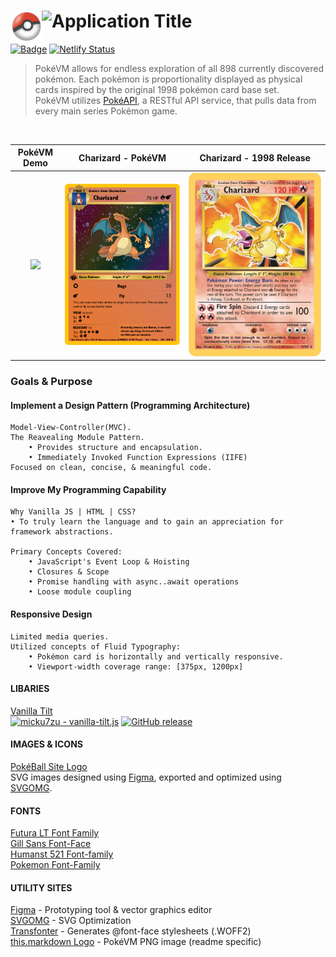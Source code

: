 # ![Application Title](https://fontmeme.com/permalink/211102/9fbe96f6795f1efd2ced02ad9dae1756.png) <img class="site-logo" src="./resources/img/pokeball.png" alt="pokeball-img" height="50" align="left">
[![Badge](https://dkkvuysm0n0p.runkit.sh)](https://pokevm.netlify.app)
[![Netlify Status](https://api.netlify.com/api/v1/badges/fde35762-58ae-48a5-8678-722cf4ce28c4/deploy-status)](https://app.netlify.com/sites/pokevm/deploys)

> PokéVM allows for endless exploration of all 898 currently discovered pokémon. Each pokémon is proportionality displayed as physical cards inspired by the original 1998 pokémon card base set.<br>
> PokéVM utilizes [PokéAPI](https://pokeapi.co/), a RESTful API service, that pulls data from every main series Pokémon game.

<br>

| PokéVM Demo | Charizard - PokéVM | Charizard - 1998 Release |
|     :---:   |        :---:       |          :---:           |
| <img src="./resources/gif/pokeVM-demo.gif" height="100%"> | <img src="./resources/img/charizard-pokevm.png" height="100%"> | <img src="./resources/img/charizard1998.png" height="100%"> |


### Goals & Purpose
#### Implement a Design Pattern (Programming Architecture)
```text
Model-View-Controller(MVC).
The Reavealing Module Pattern.
    • Provides structure and encapsulation.
    • Immediately Invoked Function Expressions (IIFE)
Focused on clean, concise, & meaningful code.
```

#### Improve My Programming Capability
```text
Why Vanilla JS | HTML | CSS?
• To truly learn the language and to gain an appreciation for framework abstractions.

Primary Concepts Covered:
    • JavaScript's Event Loop & Hoisting
    • Closures & Scope
    • Promise handling with async..await operations
    • Loose module coupling
```

#### Responsive Design
```text
Limited media queries.
Utilized concepts of Fluid Typography:
    • Pokémon card is horizontally and vertically responsive.
    • Viewport-width coverage range: [375px, 1200px]
```

#### LIBARIES
[Vanilla Tilt](https://micku7zu.github.io/vanilla-tilt.js/)<br>
<a href="https://github.com/micku7zu/vanilla-tilt.js"><img src="https://img.shields.io/static/v1?label=micku7zu&message=vanilla-tilt.js&color=blue&logo=github" alt="micku7zu - vanilla-tilt.js"></a>
<a href="https://github.com/micku7zu/vanilla-tilt.js/releases/"><img src="https://img.shields.io/github/release/micku7zu/vanilla-tilt.js?include_prereleases=&sort=semver&color=blue" alt="GitHub release"></a>

#### IMAGES & ICONS
[PokéBall Site Logo](https://www.pngegg.com/en/png-wnotu)<br>
SVG images designed using [Figma](https://www.figma.com/), exported and optimized using [SVGOMG](https://jakearchibald.github.io/svgomg/).
#### FONTS
[Futura LT Font Family](https://www.cufonfonts.com/font/futura-lt)<br>
[Gill Sans Font-Face](https://www.cufonfonts.com/font/gill-sans-std)<br>
[Humanst 521 Font-family](https://freefontsdownload.net/free-humanst521-bt-font-30991.htm)<br>
[Pokemon Font-Family](https://fontmeme.com/fonts/pokmon-font/)
#### UTILITY SITES
[Figma](https://www.figma.com/) - Prototyping tool & vector graphics editor<br>
[SVGOMG](https://jakearchibald.github.io/svgomg/) - SVG Optimization<br>
[Transfonter](https://transfonter.org/) - Generates @font-face stylesheets (.WOFF2)<br>
[this.markdown Logo](https://fontmeme.com/pokemon-font/) - PokéVM PNG image (readme specific)
